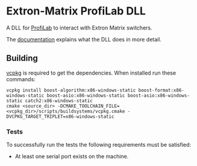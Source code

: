 # Extron-Matrix ProfiLab DLL

A DLL for [ProfiLab](http://www.abacom-online.de/html/profilab.html) to interact with Extron Matrix switchers.

The [documentation](docs/Documentation.md) explains what the DLL does in more detail.

## Building

[vcpkg](https://github.com/Microsoft/vcpkg) is required to get the dependencies. When installed run these commands:

	vcpkg install boost-algorithm:x86-windows-static boost-format:x86-windows-static boost-asio:x86-windows-static boost-asio:x86-windows-static catch2:x86-windows-static
	cmake <source_dir> -DCMAKE_TOOLCHAIN_FILE=<vcpkg_dir>/scripts/buildsystems/vcpkg.cmake -DVCPKG_TARGET_TRIPLET=x86-windows-static

### Tests

To successfully run the tests the following requirements must be satisfied:

* At least one serial port exists on the machine.
